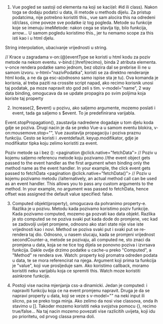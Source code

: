 1. Vue pogled se sastoji od elementa na koji se kaci(el: #id ili class). Nakon toga se dodaju podatci u data, ili metode u methods dijelu.
   Za pristup podatcima, nije potrebno koristiti this., vue sam alocira this na odredeni id/class, cime poveze sve podatke iz tog pogleda.
   Metode su funkcije koje se imenuju imeMetode: nakon cega se stavlja tip, bilo funkcija, arrow...
   U samom pogledu koristimo this., jer tu nemamo scope za this isti kao i u html djelu.

String interpolation, ubacivanje vrijednosti u string.

// Krace u zagradama
v-on:(@)eventType se koristi u html kodu za poziv metode na nekom eventu.
v-bind:(:)href(recimo), binda 2 atributa elementa.
v-once rendera podatke samo jednom, bez obzira dal se prebrise ili ne u samom izvoru.
v-html="nazivPodatka", koristi se za direktno renderanje html koda, a ne da ga esc-a(odnosno samo ispise sta je tu). Ova komanda je korisnia, al treba paziti na crossite script napad, ako recimo korisnik unosi taj podatak, pa moze napravit sto god zeli s tim.
v-model="name", 2 way data binding, omogucava da se update propagira po svim poljima koja koriste taj property

2. Increase(2, $event) u pozivu, ako saljemo argumente, mozemo poslati i event,
tada ga saljemo s $event. To je predefinirana varijabla.

Event.stopPropagation(), zaustavlja nadredene dogadaje u tom djelu koda gdje se poziva.
Drugi nacin je da se preko Vue-a u samom eventu blokira, v-on:mousemove.stop="",
Vue zaustavlja propagaciju i poziva praznu funkciju. Cesto se koristi i .eventdefault.
keyup.modifikator, gdje je modifikator tipka koju zelimo koristiti za event.

Poziv metode sa i bez ():
<pagination @click.native="fetchData"></pagination> // Poziv u kojemu saljemo referencu metode koju pozivamo
//the event object gets passed to the event handler as the first argument when binding only the method name as the event handler.
In your example, the click event gets passed to fetchData
<pagination @click.native="fetchData()"></pagination> // Poziv u kojemu pozivamo metodu
//alternatively, an actual method call can be used as an event handler. This allows you to pass any custom arguments to the method.
In your example, no argument was passed to fetchData, hence offset was assigned the default value specified: false.

3. Computed objekt(property), omogucava da pohranimo property-e.
   Razlika je u pozivu. Metodu kada pozivamo koristimo poziv funkcije.
   Kada pozivamo computed, mozemo ga pozvati kao data objekt.
   Razlika je sto computed se ne poziva svaki put kada dode do promjene, vec kad se zadovolji uvijet promjene,
   odnosno ako stari state nije vise iste vrijednosti kao i novi.
   Method se poziva svaki put i svaki put se re-rendera taj dio.
   Odnosno, u nasem slucaju, kada se promjeni vrijednost secondCounter-a,
   metode se pozivaju, ali computed ne, sto znaci da promjena u data, koja se ne tice tog dijela se ponovno poziva i izvrsava funkcija.
   Dakle ovdje drzimo podatke u cache-u preko "Computed", a "Method" re rendera sve.
   Watch: property koji promatra odreden podata u data, te se mora referencirat na njega.
   Argument koji prima ta funkcija je "value", koji vue prosljeduje sam.
   Ako koristimo callback, moramo koristiti neku varijablu koja ce spremiti this.
   Watch moze koristiti asinkrone funkcije.

4. Postoji vise nacina mjenjanja css-a dinamicki.
   Jedan je computed: i napraviti funkciju koja ce na event promjenu napravit.
   Druga je da se napravi property u data, koji se veze s v-model="" na neki input ili slicno, pa se preko toga minja.
   Ako zelimo da nosi vise classova, onda ih stavimo u []. Takoder mozemo koristiti neka svojstva pomocu {}, recimo true/false...
   Na taj nacin mozemo povezati vise razlicitih uvijeta, koji idu po prioritetu, od prvog classa prema doli.
